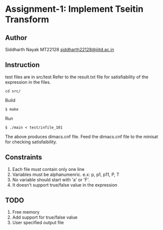 # Assignment-1: Implement Tseitin Transform

## Author
Siddharth Nayak
MT22128
siddharth22128@iiitd.ac.in

## Instruction
test files are in src/test
Refer to the result.txt file for satisfiability of the expression in the files.
```
cd src/
```
Build
```
$ make
```
Run
```
$ ./main < test/infile_101
```
The above produces dimacs.cnf file.
Feed the dimacs.cnf file to the minisat for checking satisfaibility.

## Constraints
1. Each file must contain only one line
2. Variables must be alphanumenric. e.x: p, p1, p11, P, T
3. No variable should start with 'a' or 'F'.
4. It doesn't support true/false value in the expression

## TODO
1. Free memory
2. Add support for true/false value
3. User specified output file
